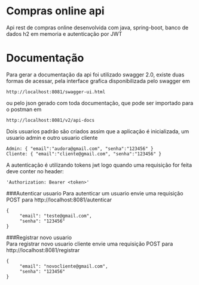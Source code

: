 # Compras online api

Api rest de compras online desenvolvida com java, spring-boot, banco de dados h2 em memoria e autenticação por JWT

# Documentação

Para gerar a documentação da api foi utilizado swagger 2.0, existe duas formas de acessar, 
pela interface grafica disponibilizada pelo swagger em 

    http://localhost:8081/swagger-ui.html
    
ou pelo json gerado com toda documentação, que pode ser importado para o postman em

    http://localhost:8081/v2/api-docs

Dois usuarios padrão são criados assim que a aplicação é inicializada, um usuario admin e outro usuario cliente

    Admin: { "email":"audora@gmail.com", "senha":"123456" }
    Cliente: { "email":"cliente@gmail.com", "senha":"123456" }
    
A autenticação é utilizando tokens jwt logo quando uma requisição for feita deve conter no header: 
    
    'Authorization: Bearer <token>'

###Autenticar usuario
Para autenticar um usuario envie uma requisição POST para http://localhost:8081/autenticar
    
    {
         "email": "teste@gmail.com",
         "senha": "123456"
    }
    
###Registrar novo usuario    
Para registrar novo usuario cliente envie uma requisição POST para http://localhost:8081/registrar
    
    {
         "email": "novocliente@gmail.com",
         "senha": "123456"
    }

    

